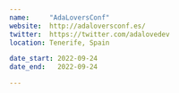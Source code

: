```yaml
---
name:     "AdaLoversConf"
website:  http://adaloversconf.es/
twitter:  https://twitter.com/adalovedev
location: Tenerife, Spain

date_start: 2022-09-24
date_end:   2022-09-24

---
```

